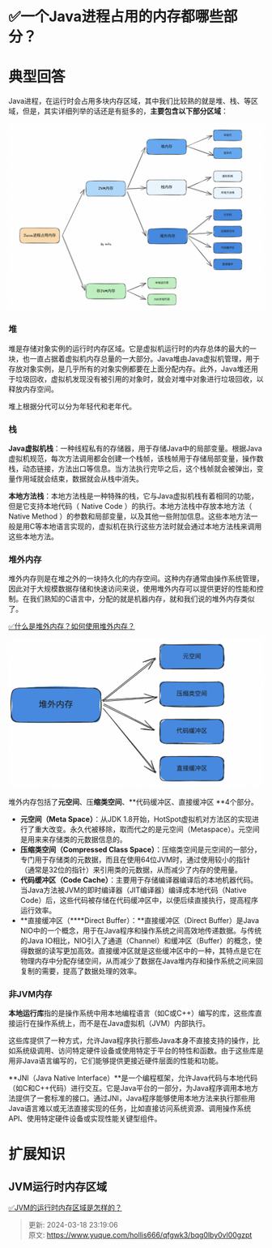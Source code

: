 # ✅一个Java进程占用的内存都哪些部分？

# 典型回答


Java进程，在运行时会占用多块内存区域，其中我们比较熟的就是堆、栈、等区域，但是，其实详细列举的话还是有挺多的，**主要包含以下部分区域**：



![1707114803397-eeb6e8b3-c371-4b57-94a0-30034df8f17d.png](./img/MX0X1BVzwjI-6by4/1707114803397-eeb6e8b3-c371-4b57-94a0-30034df8f17d-620686.png)



### 堆


堆是存储对象实例的运行时内存区域。它是虚拟机运行时的内存总体的最大的一块，也一直占据着虚拟机内存总量的一大部分。Java堆由Java虚拟机管理，用于存放对象实例，是几乎所有的对象实例都要在上面分配内存。此外，Java堆还用于垃圾回收，虚拟机发现没有被引用的对象时，就会对堆中对象进行垃圾回收，以释放内存空间。



堆上根据分代可以分为年轻代和老年代。



### 栈


**Java虚拟机栈**：一种线程私有的存储器，用于存储Java中的局部变量。根据Java虚拟机规范，每次方法调用都会创建一个栈帧，该栈帧用于存储局部变量，操作数栈，动态链接，方法出口等信息。当方法执行完毕之后，这个栈帧就会被弹出，变量作用域就会结束，数据就会从栈中消失。



**本地方法栈**：本地方法栈是一种特殊的栈，它与Java虚拟机栈有着相同的功能，但是它支持本地代码（ Native Code ）的执行。本地方法栈中存放本地方法（ Native Method ）的参数和局部变量，以及其他一些附加信息。这些本地方法一般是用C等本地语言实现的，虚拟机在执行这些方法时就会通过本地方法栈来调用这些本地方法。



### 堆外内存


堆外内存则是在堆之外的一块持久化的内存空间。这种内存通常由操作系统管理，因此对于大规模数据存储和快速访问来说，使用堆外内存可以提供更好的性能和控制。在我们熟知的C语言中，分配的就是机器内存，就和我们说的堆外内存类似了。



[✅什么是堆外内存？如何使用堆外内存？](https://www.yuque.com/hollis666/qfgwk3/roit5c9y04z6fqae)



![1707115324751-bfa17f40-83b7-465b-99d5-2926817c6bba.png](./img/MX0X1BVzwjI-6by4/1707115324751-bfa17f40-83b7-465b-99d5-2926817c6bba-045439.png)



堆外内存包括了**元空间**、压**缩类空间**、**代码缓冲区、直接缓冲区 **4个部分。



+ **元空间（Meta Space）**：从JDK 1.8开始，HotSpot虚拟机对方法区的实现进行了重大改变。永久代被移除，取而代之的是元空间（Metaspace）。元空间是用来来存储类的元数据信息的。
+ **压缩类空间（Compressed Class Space）**：压缩类空间是元空间的一部分，专门用于存储类的元数据，而且在使用64位JVM时，通过使用较小的指针（通常是32位的指针）来引用类的元数据，从而减少了内存的使用量。
+ **代码缓冲区（Code Cache）**：主要用于存储编译器编译后的本地机器代码。当Java方法被JVM的即时编译器（JIT编译器）编译成本地代码（<font style="color:rgb(24, 24, 24);">Native Code）</font>后，这些代码被存储在代码缓冲区中，以便后续直接执行，提高程序运行效率。
+ **直接缓冲区（****<font style="color:rgb(24, 24, 24);">Direct Buffer）：</font>**直接缓冲区（Direct Buffer）是Java NIO中的一个概念，用于在Java程序和操作系统之间高效地传递数据。与传统的Java IO相比，NIO引入了通道（Channel）和缓冲区（Buffer）的概念，使得数据的读写更加高效。直接缓冲区就是这些缓冲区中的一种，其特点是它在物理内存中分配存储空间，从而减少了数据在Java堆内存和操作系统之间来回复制的需要，提高了数据处理的效率。



### 非JVM内存


**本地运行库**指的是操作系统中用本地编程语言（如C或C++）编写的库，这些库直接运行在操作系统上，而不是在Java虚拟机（JVM）内部执行。



这些库提供了一种方式，允许Java程序执行那些Java本身不直接支持的操作，比如系统级调用、访问特定硬件设备或使用特定于平台的特性和函数。由于这些库是用非Java语言编写的，它们能够提供更接近硬件层面的性能和功能。



**JNI（Java Native Interface）**是一个编程框架，允许Java代码与本地代码（如C和C++代码）进行交互。它是Java平台的一部分，为Java程序调用本地方法提供了一套标准的接口。通过JNI，Java程序能够使用本地方法来执行那些用Java语言难以或无法直接实现的任务，比如直接访问系统资源、调用操作系统API、使用特定硬件设备或实现性能关键型组件。



# 扩展知识


## JVM运行时内存区域


[✅JVM的运行时内存区域是怎样的？](https://www.yuque.com/hollis666/qfgwk3/oyxrdhamqrmn291o)



> 更新: 2024-03-18 23:19:06  
> 原文: <https://www.yuque.com/hollis666/qfgwk3/bqg0lby0vl00gzpt>